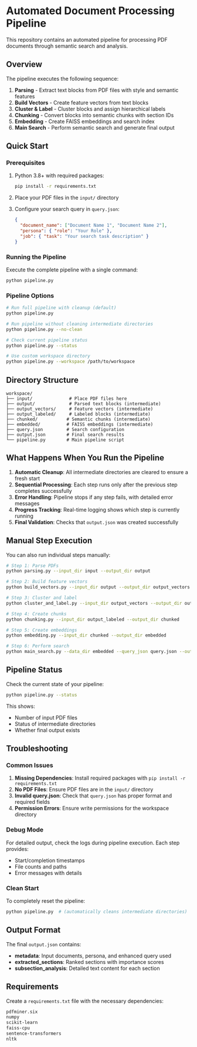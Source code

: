 # Automated Document Processing Pipeline

This repository contains an automated pipeline for processing PDF documents through semantic search and analysis.

## Overview

The pipeline executes the following sequence:

1. **Parsing** - Extract text blocks from PDF files with style and semantic features
2. **Build Vectors** - Create feature vectors from text blocks
3. **Cluster & Label** - Cluster blocks and assign hierarchical labels
4. **Chunking** - Convert blocks into semantic chunks with section IDs
5. **Embedding** - Create FAISS embeddings and search index
6. **Main Search** - Perform semantic search and generate final output

## Quick Start

### Prerequisites

1. Python 3.8+ with required packages:

   ```bash
   pip install -r requirements.txt
   ```

2. Place your PDF files in the `input/` directory

3. Configure your search query in `query.json`:
   ```json
   {
     "document_name": ["Document Name 1", "Document Name 2"],
     "persona": { "role": "Your Role" },
     "job": { "task": "Your search task description" }
   }
   ```

### Running the Pipeline

Execute the complete pipeline with a single command:

```bash
python pipeline.py
```

### Pipeline Options

```bash
# Run full pipeline with cleanup (default)
python pipeline.py

# Run pipeline without cleaning intermediate directories
python pipeline.py --no-clean

# Check current pipeline status
python pipeline.py --status

# Use custom workspace directory
python pipeline.py --workspace /path/to/workspace
```

## Directory Structure

```
workspace/
├── input/              # Place PDF files here
├── output/             # Parsed text blocks (intermediate)
├── output_vectors/     # Feature vectors (intermediate)
├── output_labeled/     # Labeled blocks (intermediate)
├── chunked/           # Semantic chunks (intermediate)
├── embedded/          # FAISS embeddings (intermediate)
├── query.json         # Search configuration
├── output.json        # Final search results
└── pipeline.py        # Main pipeline script
```

## What Happens When You Run the Pipeline

1. **Automatic Cleanup**: All intermediate directories are cleared to ensure a fresh start
2. **Sequential Processing**: Each step runs only after the previous step completes successfully
3. **Error Handling**: Pipeline stops if any step fails, with detailed error messages
4. **Progress Tracking**: Real-time logging shows which step is currently running
5. **Final Validation**: Checks that `output.json` was created successfully

## Manual Step Execution

You can also run individual steps manually:

```bash
# Step 1: Parse PDFs
python parsing.py --input_dir input --output_dir output

# Step 2: Build feature vectors
python build_vectors.py --input_dir output --output_dir output_vectors

# Step 3: Cluster and label
python cluster_and_label.py --input_dir output_vectors --output_dir output_labeled

# Step 4: Create chunks
python chunking.py --input_dir output_labeled --output_dir chunked

# Step 5: Create embeddings
python embedding.py --input_dir chunked --output_dir embedded

# Step 6: Perform search
python main_search.py --data_dir embedded --query_json query.json --output_file output.json
```

## Pipeline Status

Check the current state of your pipeline:

```bash
python pipeline.py --status
```

This shows:

- Number of input PDF files
- Status of intermediate directories
- Whether final output exists

## Troubleshooting

### Common Issues

1. **Missing Dependencies**: Install required packages with `pip install -r requirements.txt`
2. **No PDF Files**: Ensure PDF files are in the `input/` directory
3. **Invalid query.json**: Check that `query.json` has proper format and required fields
4. **Permission Errors**: Ensure write permissions for the workspace directory

### Debug Mode

For detailed output, check the logs during pipeline execution. Each step provides:

- Start/completion timestamps
- File counts and paths
- Error messages with details

### Clean Start

To completely reset the pipeline:

```bash
python pipeline.py  # (automatically cleans intermediate directories)
```

## Output Format

The final `output.json` contains:

- **metadata**: Input documents, persona, and enhanced query used
- **extracted_sections**: Ranked sections with importance scores
- **subsection_analysis**: Detailed text content for each section

## Requirements

Create a `requirements.txt` file with the necessary dependencies:

```txt
pdfminer.six
numpy
scikit-learn
faiss-cpu
sentence-transformers
nltk
```
